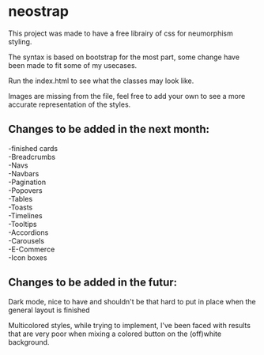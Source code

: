 # neostrap

This project was made to have a free librairy of css for neumorphism styling.

The syntax is based on bootstrap for the most part, some change have been made to fit some of my usecases.

Run the index.html to see what the classes may look like.

Images are missing from the file, feel free to add your own to see a more accurate representation of the styles.

## Changes to be added in the next month:

-finished cards<br>
-Breadcrumbs<br>
-Navs<br>
-Navbars<br>
-Pagination<br>
-Popovers<br>
-Tables<br>
-Toasts<br>
-Timelines<br>
-Tooltips<br>
-Accordions<br>
-Carousels<br>
-E-Commerce<br>
-Icon boxes<br>

## Changes to be added in the futur:

Dark mode, nice to have and shouldn't be that hard to put in place when the general layout is finished

Multicolored styles, while trying to implement, I've been faced with results that are very poor when mixing a colored button on the (off)white background.
